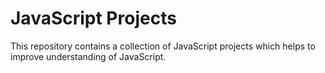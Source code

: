 # JavaScript Projects

This repository contains a collection of JavaScript projects which helps to improve understanding of JavaScript.

